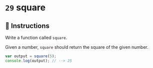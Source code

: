 # `29` square

## 📝 Instructions

Write a function called `square`.

Given a number, `square` should return the square of the given number.

```Javascript
var output = square(5);
console.log(output); // --> 25
```